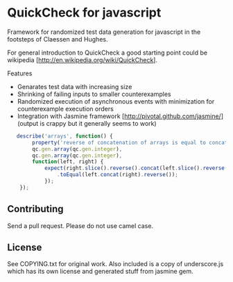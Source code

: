 # QuickCheck for javascript

Framework for randomized test data generation for javascript in the footsteps of Claessen and Hughes.

For general introduction to QuickCheck a good starting point could be wikipedia [http://en.wikipedia.org/wiki/QuickCheck].

Features
* Genarates test data with increasing size
* Shrinking of failing inputs to smaller counterexamples
* Randomized execution of asynchronous events with minimization for counterexample execution orders
* Integration with Jasmine framework [http://pivotal.github.com/jasmine/] (output is crappy but it generally seems to work)

```javascript
   describe('arrays', function() {
        property('reverse of concatenation of arrays is equal to concatenation of reversed arrays',
        qc.gen.array(qc.gen.integer),
        qc.gen.array(qc.gen.integer),
        function(left, right) {
            expect(right.slice().reverse().concat(left.slice().reverse()))
                .toEqual(left.concat(right).reverse());
            });
	});
```

## Contributing

Send a pull request. Please do not use camel case.

## License

See COPYING.txt for original work. Also included is a copy of
underscore.js which has its own license and generated stuff from
jasmine gem.

